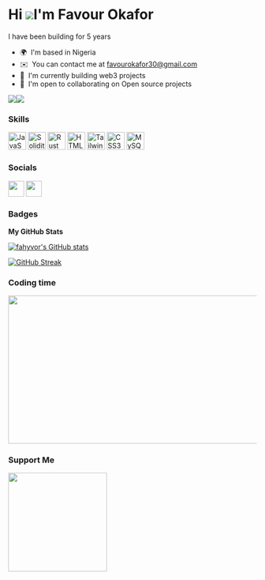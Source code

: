 Hi ![](https://user-images.githubusercontent.com/18350557/176309783-0785949b-9127-417c-8b55-ab5a4333674e.gif)I'm Favour Okafor
========================================================================================================================================

I have been building for 5 years

* 🌍  I'm based in Nigeria
* ✉️  You can contact me at [favourokafor30@gmail.com](mailto:favourokafor30@gmail.com)
* 🧠  I'm currently building web3 projects 
* 🤝  I'm open to collaborating on Open source projects

<a href="https://www.twitter.com/iamfavour3" target="_blank" rel="noreferrer"><img
src="https://img.shields.io/twitter/follow/iamfavour3?logo=twitter&style=for-the-badge&color=0891b2&labelColor=1c1917"
/></a><a href="https://www.github.com/fahyvor" target="_blank" rel="noreferrer"><img
src="https://img.shields.io/github/followers/fahyvor?logo=github&style=for-the-badge&color=0891b2&labelColor=1c1917" /></a>

### Skills


<p align="left">
<a href="https://developer.mozilla.org/en-US/docs/Web/JavaScript" target="_blank" rel="noreferrer"><img src="https://raw.githubusercontent.com/danielcranney/readme-generator/main/public/icons/skills/javascript-colored.svg" width="36" height="36" alt="JavaScript" /></a>
<a href="https://soliditylang.org/" target="_blank" rel="noreferrer"><img src="https://raw.githubusercontent.com/danielcranney/readme-generator/main/public/icons/skills/solidity-colored.svg" width="36" height="36" alt="Solidity" /></a>
<a href="https://www.rust-lang.org/" target="_blank" rel="noreferrer"><img src="https://raw.githubusercontent.com/danielcranney/readme-generator/main/public/icons/skills/rust-colored.svg" width="36" height="36" alt="Rust" /></a>
<a href="https://developer.mozilla.org/en-US/docs/Glossary/HTML5" target="_blank" rel="noreferrer"><img src="https://raw.githubusercontent.com/danielcranney/readme-generator/main/public/icons/skills/html5-colored.svg" width="36" height="36" alt="HTML5" /></a>
<a href="tailwindcss.com" target="_blank" rel="noreferrer"><img src="https://raw.githubusercontent.com/danielcranney/readme-generator/main/public/icons/skills/tailwindcss-colored.svg" width="36" height="36" alt="TailwindCSS" /></a>
<a href="https://www.w3.org/TR/CSS/#css" target="_blank" rel="noreferrer"><img src="https://raw.githubusercontent.com/danielcranney/readme-generator/main/public/icons/skills/css3-colored.svg" width="36" height="36" alt="CSS3" /></a>
<a href="https://www.mysql.com/" target="_blank" rel="noreferrer"><img src="https://raw.githubusercontent.com/danielcranney/readme-generator/main/public/icons/skills/mysql-colored.svg" width="36" height="36" alt="MySQL" /></a>

</p>


### Socials

<p align="left"> <a href="https://www.github.com/fahyvor" target="_blank" rel="noreferrer"><img src="https://raw.githubusercontent.com/danielcranney/readme-generator/main/public/icons/socials/github-dark.svg" width="32" height="32" /></a> <a href="https://www.twitter.com/iamfavour3" target="_blank" rel="noreferrer"><img src="https://raw.githubusercontent.com/danielcranney/readme-generator/main/public/icons/socials/twitter.svg" width="32" height="32" /></a></p>

### Badges

<b>My GitHub Stats</b>

<a href="http://www.github.com/fahyvor"><img src="https://github-readme-stats.vercel.app/api?username=fahyvor&show_icons=true&hide=&count_private=true&title_color=0891b2&text_color=ffffff&icon_color=0891b2&bg_color=1c1917&hide_border=true&show_icons=true" alt="fahyvor's GitHub stats" /></a>




[![GitHub Streak](https://github-readme-streak-stats.herokuapp.com?user=Fahyvor&theme=github-dark&hide_border=true&date_format=j%20M%5B%20Y%5D)](https://git.io/streak-stats)



### Coding time
<img src="https://wakatime.com/share/@bf20327b-88e9-492b-87c9-b10376edcd5c/4a403ffb-23a1-43d7-8686-a61d9c2b8bcb.svg" height="300" width="700"/>

### Support Me

<a href="https://www.buymeacoffee.com/fahyvor"><img src="https://cdn.buymeacoffee.com/buttons/v2/default-yellow.png" width="200" /></a>
